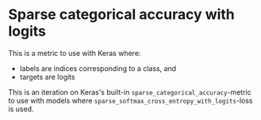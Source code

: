 # Sparse categorical accuracy with logits

This is a metric to use with Keras where:
- labels are indices corresponding to a class, and
- targets are logits

This is an iteration on Keras's built-in `sparse_categorical_accuracy`-metric to use with models where `sparse_softmax_cross_entropy_with_logits`-loss is used.
